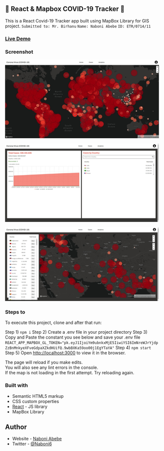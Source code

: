 ## 🦠 React & Mapbox COVID-19 Tracker 🦠

This is a React Covid-19 Tracker app built using MapBox Library for GIS project.
`Submitted to: Mr. Birhanu`
`Name: Naboni Abebe`
`ID: ETR/0714/11`

### [Live Demo](https://react-covid19-tracker.netlify.com/)

### Screenshot

![sunnyside homepage](./src/assets/home.png?raw=true 'home page')

![sunnyside homepage](./src/assets/case.png?raw=true 'cases page')

![sunnyside homepage](./src/assets/analytic.png?raw=true 'analytics page')

### Steps to

To execute this project, clone and after that run:

Step 1) `npm i`
Step 2) Create a .env file in your project directory
Step 3) Copy and Paste the constant you see below and save your .env file
`REACT_APP_MAPBOX_GL_TOKEN="pk.eyJ1IjoiYm9ubnkxMjE5IiwiYSI6ImNreWJrYjdpZzBnMnkyeXFveGdpaXZkdHUifQ.9wbBXKa59oo00j1EgYTaYA"`
Step 4) `npm start`
Step 5) Open [http://localhost:3000](http://localhost:3000) to view it in the browser.

The page will reload if you make edits.<br />
You will also see any lint errors in the console. <br />
If the map is not loading in the first attempt. Try reloading again.

### Built with

- Semantic HTML5 markup
- CSS custom properties
- [React](https://reactjs.org/) - JS library
- MapBox Library

## Author

- Website - [Naboni Abebe](https://portfolio-ten-dusky-48.vercel.app/)
- Twitter - [@Naboni6](https://www.twitter.com/Naboni6)
